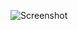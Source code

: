 ![Screenshot](https://raw.githubusercontent.com/Cryakl/Ultimate-RAT-Collection/refs/heads/main/NetSpear/Screenshot.png)
